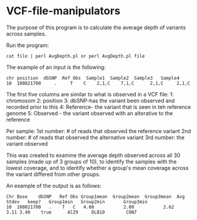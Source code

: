 VCF-file-manipulators
=====================
The purpose of this program is to calculate the average depth of variants across samples. 

Run the program:

    cat file | perl AvgDepth.pl or perl AvgDepth.pl file

The example of an input is the following:

    chr position  dbSNP  Ref Obs  Sample1  Sample2  Sample3   Sample4
    10	100821700	  .	    T	 C	  2,1,C	   7,1,C	  2,1,C    	2,1,C

The first five columns are similar to what is observed in a VCF file:
1: chromosom
2: position
3: dbSNP-has the variant been observed and recorded prior to this
4: Reference- the variant that is seen in teh reference genome
5: Observed - the variant observed with an alterative to the reference


Per sample: 
1st number: # of reads that observed the reference variant
2nd number: # of reads that observed the alternative variant
3rd number: the variant observed

This was created to examine the average depth observed across all 30 samples (made up of 3 groups of 10), to identify the samples with the lowest coverage, and to identify whether a group's mean coverage across the variant differed from other groups. 

An example of the output is as follows:

    Chr	Base	dbSNP	Ref	Obs	Group1mean	Group2mean	Group3mean	Avg	Stdev	keep?	Group1min	Group2min	    Group3min
    10	100821700	.	 T	 C	 4.60	        2.00	       2.62	    3.11 3.40	 true	   AlZ9	    DLB10	     CON7
